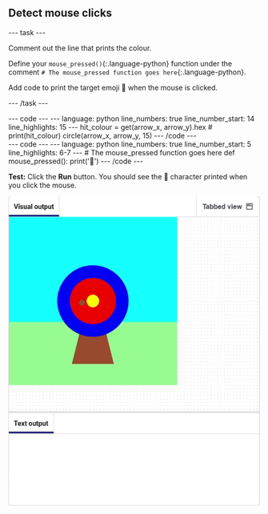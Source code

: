 <h2 class="c-project-heading--task">Detect mouse clicks</h2>

--- task ---

Comment out the line that prints the colour.

Define your `mouse_pressed()`{:.language-python} function under the comment `# The mouse_pressed function goes here`{:.language-python}. 

Add code to print the target emoji 🎯 when the mouse is clicked.

--- /task ---

<div class="c-project-code">
--- code ---
---
language: python
line_numbers: true
line_number_start: 14
line_highlights: 15
---
    hit_colour = get(arrow_x, arrow_y).hex
    # print(hit_colour)
    circle(arrow_x, arrow_y, 15)
--- /code ---
</div>

<div class="c-project-code">
--- code ---
---
language: python
line_numbers: true
line_number_start: 5
line_highlights: 6-7
---
# The mouse_pressed function goes here    
def mouse_pressed():    
    print('🎯')
--- /code ---
</div>



**Test:** Click the **Run** button. You should see the 🎯 character printed when you click the mouse.

![target emoji printed when mouse clicked](images/target_printed.gif)